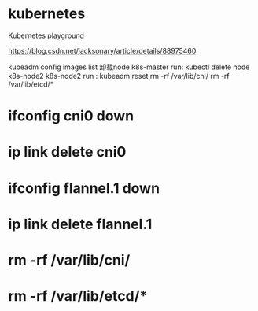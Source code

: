# kubernetes
Kubernetes playground

https://blog.csdn.net/jacksonary/article/details/88975460

kubeadm config images list
卸载node
k8s-master run: kubectl delete node k8s-node2
k8s-node2 run :
 kubeadm reset
 rm -rf /var/lib/cni/
 rm -rf /var/lib/etcd/*
# ifconfig cni0 down

# ip link delete cni0

# ifconfig flannel.1 down

# ip link delete flannel.1

# rm -rf /var/lib/cni/

# rm -rf /var/lib/etcd/*
